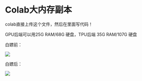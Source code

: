 # Colab大内存副本

colab直接上传这个文件，然后在里面写代码！

GPU后端可以用25G RAM/68G 硬盘，TPU后端 35G RAM/107G 硬盘

白嫖前：

<img src="https://github.com/douzujun/Colab-Better/blob/master/2.png">

白嫖后：

<img src="https://github.com/douzujun/Colab-Better/blob/master/3.png">

